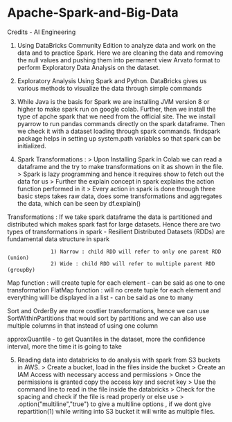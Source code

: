 # Apache-Spark-and-Big-Data

Credits - AI Engineering

1) Using DataBricks Community Edition to analyze data and work on the data and to practice Spark. Here we are cleaning the data and removing the null values and pushing them into permanent view Arvato format to perform Exploratory Data Analysis on the dataset.

2) Exploratory Analysis Using Spark and Python. DataBricks gives us various methods to visualize the data through simple commands

3) While Java is the basis for Spark we are installing JVM version 8 or higher to make spark run on google colab. Further, then we install the type of apche spark that we need from the official site. The we install pyarrow to run pandas commands directly on the spark dataframe. Then we check it with a dataset loading through spark commands. findspark package helps in setting up system.path variables so that spark can be initialized.


4) Spark Transformations :
            > Upon Installing Spark in Colab we can read a dataframe and the try to make transformations on it as shown in the file. 
            > Spark is lazy programming and hence it requires show to fetch out the data for us
            > Further the explain concept in spark explains the action function performed in it
            > Every action in spark is done through three basic steps takes raw data, does some transformations and aggregates the data, which can be seen by df.explain()
            

Transformations : If we take spark dataframe the data is partitioned and distributed which makes spark fast for large datasets. Hence there are two types of transformations in                       spark - Resilient Distributed Datasets (RDDs) are fundamental data structure in spark

                  1) Narrow : child RDD will refer to only one parent RDD (union)
                  2) Wide : child RDD will refer to multiple parent RDD (groupBy)
  
 Map function : will create tuple for each element - can be said as one to one transformation
 FlatMap function : will no create tuple for each element and everything will be displayed in a list - can be said as one to many
 
Sort and OrderBy are more costlier transformations, hence we can use SortWithinPartitions that would sort by partitions and we can also use multiple columns in that instead of using one column

approxQuantile - to get Quantiles in the dataset, more the confidence interval, more the time it is going to take


5) Reading data into databricks to do analysis with spark from S3 buckets in AWS. 
                                                                                                                                                                                             > Create a bucket, load in the files inside the bucket
                                                                                                                                                                                             > Create an IAM Access with necessary access and permissions
                                                                                                                                                                                             > Once the permissions is granted copy the access key and secret key
                                                                                                                                                                                             > Use the command line to read in the file inside the databricks 
                                                                                                                                                                                             > Check for the spacing and check if the file is read properly or else use 
                                                                                                                                                                                      >  .option("multiline","true") to give a multiline options , if we dont give repartition(1) while writing into S3 bucket it will write as multiple files.

